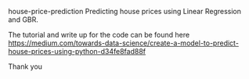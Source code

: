 house-price-prediction
Predicting house prices using Linear Regression and GBR.

The tutorial and write up for the code can be found here https://medium.com/towards-data-science/create-a-model-to-predict-house-prices-using-python-d34fe8fad88f

Thank you
